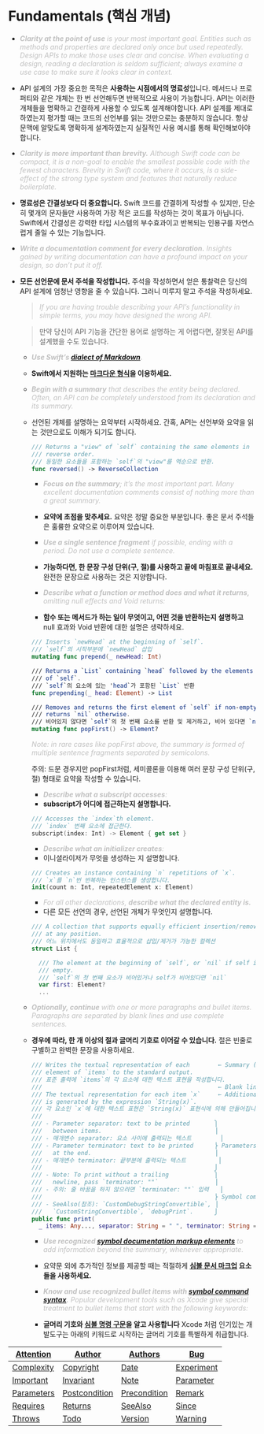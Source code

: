 
# Fundamentals (핵심 개념)

- <i><span style="color: #C0C0C0">**Clarity at the point of use** is your most important goal. Entities such as methods and properties are declared only once but used repeatedly. Design APIs to make those uses clear and concise. When evaluating a design, reading a declaration is seldom sufficient; always examine a use case to make sure it looks clear in context.</span></i>

- API 설계의 가장 중요한 목적은 **사용하는 시점에서의 명료성**입니다. 메서드나 프로퍼티와 같은 개체는 한 번 선언해두면 반복적으로 사용이 가능합니다. API는 이러한 개체들을 명확하고 간결하게 사용할 수 있도록 설계해야합니다. API 설계를 제대로 하였는지 평가할 때는 코드의 선언부를 읽는 것만으로는 충분하지 않습니다. 항상 문맥에 알맞도록 명확하게 설계하였는지 실질적인 사용 예시를 통해 확인해보아야합니다.


- <i><span style="color: #C0C0C0">**Clarity is more important than brevity.** Although Swift code can be compact, it is a non-goal to enable the smallest possible code with the fewest characters. Brevity in Swift code, where it occurs, is a side-effect of the strong type system and features that naturally reduce boilerplate.</span></i>

- **명료성은 간결성보다 더 중요합니다.** Swift 코드를 간결하게 작성할 수 있지만, 단순히 몇개의 문자들만 사용하여 가장 적은 코드를 작성하는 것이 목표가 아닙니다. Swift에서 간결성은 강력한 타입 시스템의 부수효과이고 반복되는 인용구를 자연스럽게 줄일 수 있는 기능입니다. 

- <i><span style="color: #C0C0C0">**Write a documentation comment for every declaration.** Insights gained by writing documentation can have a profound impact on your design, so don’t put it off.</span></i>   

- **모든 선언문에 문서 주석을 작성합니다.** 주석을 작성하면서 얻은 통찰력은 당신의 API 설계에 엄청난 영향을 줄 수 있습니다. 그러니 미루지 말고 주석을 작성하세요.

  > <i><span style="color: #C0C0C0">If you are having trouble describing your API’s functionality in simple terms, you may have designed the wrong API.</span></i>
  
  > 만약 당신이 API 기능을 간단한 용어로 설명하는 게 어렵다면, 잘못된 API를 설계했을 수도 있습니다.

  - <i><span style="color: #C0C0C0">**Use Swift’s [dialect of Markdown](https://developer.apple.com/library/archive/documentation/Xcode/Reference/xcode_markup_formatting_ref/).**</span></i>

  - **Swift에서 지원하는 [마크다운 형식](https://developer.apple.com/library/archive/documentation/Xcode/Reference/xcode_markup_formatting_ref/)을 이용하세요.**

  - <i><span style="color: #C0C0C0">**Begin with a summary** that describes the entity being declared. Often, an API can be completely understood from its declaration and its summary.</span></i>
  - 선언된 개체를 설명하는 요약부터 시작하세요. 간혹, API는 선언부와 요약을 읽는 것만으로도 이해가 되기도 합니다.
    ```swift
    /// Returns a "view" of `self` containing the same elements in
    /// reverse order.
    /// 동일한 요소들을 포함하는 `self`의 "view"를 역순으로 반환.
    func reversed() -> ReverseCollection
    ```

    - <i><span style="color: #C0C0C0">**Focus on the summary**; it’s the most important part. Many excellent documentation comments consist of nothing more than a great summary.</span></i>
    - **요약에 초점을 맞추세요.** 요약은 정말 중요한 부분입니다. 좋은 문서 주석들은 훌륭한 요약으로 이루어져 있습니다.

    - <i><span style="color: #C0C0C0">**Use a single sentence fragment** if possible, ending with a period. Do not use a complete sentence.</span></i>
    - **가능하다면, 한 문장 구성 단위(구, 절)를 사용하고 끝에 마침표로 끝내세요.** 완전한 문장으로 사용하는 것은 지양합니다.

    - <i><span style="color: #C0C0C0">**Describe what a function or method does and what it *returns*,** omitting null effects and Void returns:</span></i>
    - **함수 또는 메서드가 하는 일이 무엇이고, 어떤 것을 반환하는지 설명하고** null 효과와 Void 반환에 대한 설명은 생략하세요.

    ```swift
    /// Inserts `newHead` at the beginning of `self`.
    /// `self`의 시작부분에 `newHead` 삽입
    mutating func prepend(_ newHead: Int)

    /// Returns a `List` containing `head` followed by the elements
    /// of `self`.
    /// `self`의 요소에 있는 'head`가 포함된 `List` 반환
    func prepending(_ head: Element) -> List

    /// Removes and returns the first element of `self` if non-empty;
    /// returns `nil` otherwise.
    /// 비어있지 않다면 `self`의 첫 번째 요소를 반환 및 제거하고, 비어 있다면 `nil` 반환
    mutating func popFirst() -> Element?
    ```

    <i><span style="color: #C0C0C0">Note: in rare cases like popFirst above, the summary is formed of multiple sentence fragments separated by semicolons.</span></i>
    
    주의: 드문 경우지만 popFirst처럼, 세미콜론을 이용해 여러 문장 구성 단위(구, 절) 형태로 요약을 작성할 수 있습니다.
    
    - <i><span style="color: #C0C0C0">**Describe what a subscript accesses**:</span></i>
    - **subscript가 어디에 접근하는지 설명합니다.**
    ```swift
    /// Accesses the `index`th element.
    /// `index` 번째 요소에 접근한다.
    subscript(index: Int) -> Element { get set }
    ```

    - <i><span style="color: #C0C0C0">**Describe what an initializer creates**:</span></i>
    - 이니셜라이저가 무엇을 생성하는 지 설명합니다.
    ```swift
    /// Creates an instance containing `n` repetitions of `x`.
    /// `x`를 `n`번 반복하는 인스턴스를 생성합니다.
    init(count n: Int, repeatedElement x: Element)
    ```

    - <i><span style="color: #C0C0C0">For all other declarations, **describe what the declared entity *is*.**</span></i>
    - 다른 모든 선언의 경우, 선언된 개체가 무엇인지 설명합니다.
    ```swift
    /// A collection that supports equally efficient insertion/removal
    /// at any position.
    /// 어느 위치에서도 동일하고 효율적으로 삽입/제거가 가능한 컬렉션
    struct List {

      /// The element at the beginning of `self`, or `nil` if self is
      /// empty.
      /// `self`의 첫 번째 요소가 비어있거나 self가 비어있다면 `nil`
      var first: Element?
      ...
    ```


  - <i><span style="color: #C0C0C0">**Optionally, continue** with one or more paragraphs and bullet items. Paragraphs are separated by blank lines and use complete sentences.</span></i>
  - **경우에 따라, 한 개 이상의 절과 글머리 기호로 이어갈 수 있습니다.** 절은 빈줄로 구별하고 완벽한 문장을 사용하세요.
    ```swift
    /// Writes the textual representation of each        ← Summary (요약)
    /// element of `items` to the standard output.
    /// 표준 출력에 `items`의 각 요소에 대한 텍스트 표현을 작성합니다.
    ///                                                  ← Blank line (빈줄)
    /// The textual representation for each item `x`     ← Additional discussion (추가 설명)
    /// is generated by the expression `String(x)`.
    /// 각 요소인 `x`에 대한 텍스트 표현은 `String(x)` 표현식에 의해 만들어집니다.
    ///
    /// - Parameter separator: text to be printed       ⎫
    ///   between items.                                ⎟
    /// - 매개변수 separator: 요소 사이에 출력되는 텍스트        ⎟
    /// - Parameter terminator: text to be printed      ⎬ Parameters section (매개변수 부분)
    ///   at the end.                                   ⎟
    /// - 매개변수 terminator: 끝부분에 출력되는 텍스트         ⎟  
    ///                                                 ⎭
    /// - Note: To print without a trailing             ⎫
    ///   newline, pass `terminator: ""`                ⎟
    /// - 주의: 줄 바꿈을 하지 않으려면 `terminater: ""` 입력   ⎟  
    ///                                                 ⎬ Symbol commands (기호 명령)
    /// - SeeAlso(참조): `CustomDebugStringConvertible`, ⎟
    ///   `CustomStringConvertible`, `debugPrint`.      ⎭
    public func print(
      _ items: Any..., separator: String = " ", terminator: String = "\n")
    ```

    - <i><span style="color: #C0C0C0">**Use recognized [symbol documentation markup elements](https://developer.apple.com/library/archive/documentation/Xcode/Reference/xcode_markup_formatting_ref/SymbolDocumentation.html#//apple_ref/doc/uid/TP40016497-CH51-SW1)** to add information beyond the summary, whenever appropriate.</span></i>
    - 요약문 외에 추가적인 정보를 제공할 때는 적절하게 **[심볼 문서 마크업](https://developer.apple.com/library/archive/documentation/Xcode/Reference/xcode_markup_formatting_ref/SymbolDocumentation.html#//apple_ref/doc/uid/TP40016497-CH51-SW1) 요소들을 사용하세요.**

    - <i><span style="color: #C0C0C0">**Know and use recognized bullet items with [symbol command syntax](https://developer.apple.com/library/archive/documentation/Xcode/Reference/xcode_markup_formatting_ref/SymbolDocumentation.html#//apple_ref/doc/uid/TP40016497-CH51-SW13).** Popular development tools such as Xcode give special treatment to bullet items that start with the following keywords:</span></i>
    - **글머리 기호와 [심볼 명령 구문](https://developer.apple.com/library/archive/documentation/Xcode/Reference/xcode_markup_formatting_ref/SymbolDocumentation.html#//apple_ref/doc/uid/TP40016497-CH51-SW13)을 알고 사용합니다** Xcode 처럼 인기있는 개발도구는 아래의 키워드로 시작하는 글머리 기호를 특별하게 취급합니다.

|  [Attention](https://developer.apple.com/library/prerelease/mac/documentation/Xcode/Reference/xcode_markup_formatting_ref/Attention.html) |  [Author](https://developer.apple.com/library/prerelease/mac/documentation/Xcode/Reference/xcode_markup_formatting_ref/Author.html) |  [Authors](https://developer.apple.com/library/prerelease/mac/documentation/Xcode/Reference/xcode_markup_formatting_ref/Authors.html) |  [Bug](https://developer.apple.com/library/prerelease/mac/documentation/Xcode/Reference/xcode_markup_formatting_ref/Bug.html) |
| -- | -- | -- | -- |
|  [Complexity](https://developer.apple.com/library/prerelease/mac/documentation/Xcode/Reference/xcode_markup_formatting_ref/Complexity.html) |  [Copyright](https://developer.apple.com/library/prerelease/mac/documentation/Xcode/Reference/xcode_markup_formatting_ref/Copyright.html) |  [Date](https://developer.apple.com/library/prerelease/mac/documentation/Xcode/Reference/xcode_markup_formatting_ref/Date.html) |  [Experiment](https://developer.apple.com/library/prerelease/mac/documentation/Xcode/Reference/xcode_markup_formatting_ref/Experiment.html) | 
|  [Important](https://developer.apple.com/library/prerelease/mac/documentation/Xcode/Reference/xcode_markup_formatting_ref/Important.html) |  [Invariant](https://developer.apple.com/library/prerelease/mac/documentation/Xcode/Reference/xcode_markup_formatting_ref/Invariant.html) |  [Note](https://developer.apple.com/library/prerelease/mac/documentation/Xcode/Reference/xcode_markup_formatting_ref/Note.html) |  [Parameter](https://developer.apple.com/library/prerelease/mac/documentation/Xcode/Reference/xcode_markup_formatting_ref/Parameter.html) | 
|  [Parameters](https://developer.apple.com/library/prerelease/mac/documentation/Xcode/Reference/xcode_markup_formatting_ref/Parameters.html) |  [Postcondition](https://developer.apple.com/library/prerelease/mac/documentation/Xcode/Reference/xcode_markup_formatting_ref/Postcondition.html) |  [Precondition](https://developer.apple.com/library/prerelease/mac/documentation/Xcode/Reference/xcode_markup_formatting_ref/Precondition.html) |  [Remark](https://developer.apple.com/library/prerelease/mac/documentation/Xcode/Reference/xcode_markup_formatting_ref/Remark.html) | 
|  [Requires](https://developer.apple.com/library/prerelease/mac/documentation/Xcode/Reference/xcode_markup_formatting_ref/Requires.html) |  [Returns](https://developer.apple.com/library/prerelease/mac/documentation/Xcode/Reference/xcode_markup_formatting_ref/Returns.html) |  [SeeAlso](https://developer.apple.com/library/prerelease/mac/documentation/Xcode/Reference/xcode_markup_formatting_ref/SeeAlso.html) |  [Since](https://developer.apple.com/library/prerelease/mac/documentation/Xcode/Reference/xcode_markup_formatting_ref/Since.html) | 
|  [Throws](https://developer.apple.com/library/prerelease/mac/documentation/Xcode/Reference/xcode_markup_formatting_ref/Throws.html) |  [Todo](https://developer.apple.com/library/prerelease/mac/documentation/Xcode/Reference/xcode_markup_formatting_ref/Todo.html) |  [Version](https://developer.apple.com/library/prerelease/mac/documentation/Xcode/Reference/xcode_markup_formatting_ref/Version.html) |  [Warning](https://developer.apple.com/library/prerelease/mac/documentation/Xcode/Reference/xcode_markup_formatting_ref/Warning.html) | 

